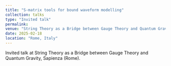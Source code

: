 ```yaml
---
title: "S-matrix tools for bound waveform modelling"
collection: talks
type: "Invited talk"
permalink: 
venue: "String Theory as a Bridge between Gauge Theory and Quantum Gravity"
date: 2025-02-18
location: "Rome, Italy"
---
```

Invited talk at String Theory as a Bridge between Gauge Theory and Quantum Gravity, Sapienza (Rome).